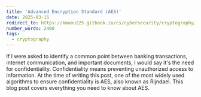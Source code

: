 ```yaml
---
title: 'Advanced Encryption Standard (AES)'
date: 2025-03-15
redirect_to: https://kmanu225.gitbook.io/cs/cybersecurity/cryptography/rijndael
number_words: 2400
tags:
  - cryptography
---
```


If I were asked to identify a common point between banking transactions, internet communication, and important documents, I would say it's the need for confidentiality. Confidentiality means preventing unauthorized access to information. At the time of writing this post, one of the most widely used algorithms to ensure confidentiality is AES, also known as Rijndael. This blog post covers everything you need to know about AES.
